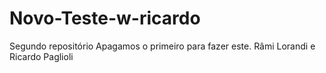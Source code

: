 # Novo-Teste-w-ricardo
Segundo repositório
Apagamos o primeiro para fazer este.
Râmi Lorandi e Ricardo Paglioli
